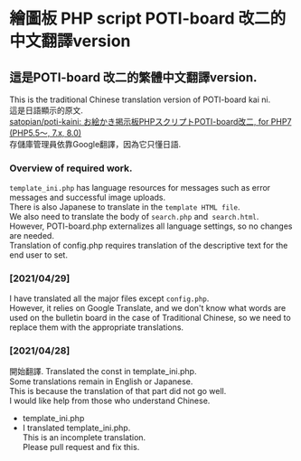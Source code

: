 # 繪圖板 PHP script POTI-board 改二的中文翻譯version
## 這是POTI-board 改二的繁體中文翻譯version.
This is the traditional Chinese translation version of POTI-board kai ni.  
這是日語顯示的原文.  
[satopian/poti-kaini: お絵かき掲示板PHPスクリプトPOTI-board改二, for PHP7 (PHP5.5～, 7.x, 8.0)](https://github.com/satopian/poti-kaini)  
存儲庫管理員依靠Google翻譯，因為它只懂日語.  
### Overview of required work.
`template_ini.php` has language resources for messages such as error messages and successful image uploads.  
There is also Japanese to translate in the `template HTML file`.  
We also need to translate the body of `search.php` and` search.html`.  
However, POTI-board.php externalizes all language settings, so no changes are needed.  
Translation of config.php requires translation of the descriptive text for the end user to set.    

### [2021/04/29]  
I have translated all the major files except `config.php`.  
However, it relies on Google Translate, and we don't know what words are used on the bulletin board in the case of Traditional Chinese, so we need to replace them with the appropriate translations.  

### [2021/04/28]  
開始翻譯. 
Translated the const in template_ini.php.  
Some translations remain in English or Japanese.  
This is because the translation of that part did not go well.  
I would like help from those who understand Chinese.  
- template_ini.php 
- I translated template_ini.php.  
This is an incomplete translation.  
Please pull request and fix this.  

